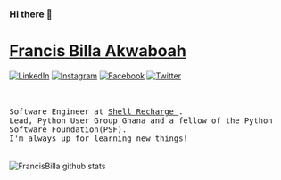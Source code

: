 ### Hi there 👋

<!--
**FrancisBilla/FrancisBilla** is a ✨ _special_ ✨ repository because its `README.md` (this file) appears on your GitHub profile.

Here are some ideas to get you started:

- 🔭 I’m currently working on ...
- 🌱 I’m currently learning ...
- 👯 I’m looking to collaborate on ...
- 🤔 I’m looking for help with ...
- 💬 Ask me about ...
- 📫 How to reach me: ...
- 😄 Pronouns: ...
- ⚡ Fun fact: ...
-->

# <a href="https://www.linkedin.com/in/francis-billa-046981108/">Francis Billa Akwaboah</a>
<a href="https://www.linkedin.com/in/francis-billa-046981108/" target="_blank"><img src="https://img.shields.io/badge/LinkedIn-%230077B5.svg?&style=flat-square&logo=linkedin&logoColor=white" alt="LinkedIn"></a>
<a href="https://www.instagram.com/francisbilla/" target="_blank"><img src="https://img.shields.io/badge/Instagram-%23E4405F.svg?&style=flat-square&logo=instagram&logoColor=white" alt="Instagram"></a>
<a href="https://www.facebook.com/francis.akwaboa" target="_blank"><img src="https://img.shields.io/badge/Facebook-%231877F2.svg?&style=flat-square&logo=facebook&logoColor=white" alt="Facebook"></a>
<a href="https://twitter.com/francis_billa" target="_blank"><img src="https://img.shields.io/badge/Twitter-%231DA1F2.svg?&style=flat-square&logo=twitter&logoColor=white" alt="Twitter"></a>
</div>
<br><br>
<samp>
Software Engineer at <a href="https://www.shellrecharge.com">Shell Recharge </a>.<br> Lead, Python User Group Ghana and a fellow of the Python Software Foundation(PSF).<br>I'm always up for learning new things!<br><br> 
</samp>
<br>
<img align='center' src='https://github-readme-stats.vercel.app/api?username=FrancisBilla&hide_title=true&show_icons=true&include_all_commits=true&count_private=true&theme=buefy' alt='FrancisBilla github stats'>
</div>


